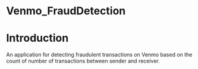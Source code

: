 # Venmo_FraudDetection
# Introduction
An application for detecting fraudulent transactions on Venmo based on the count of number of transactions between sender and receiver.
